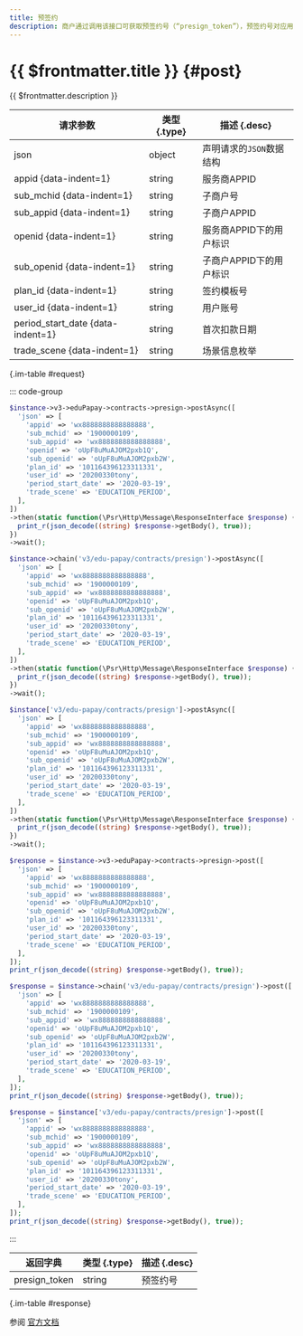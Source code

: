 ```yaml
---
title: 预签约
description: 商户通过调用该接口可获取预签约号（“presign_token”），预签约号对应用户一次的签约信息，之后用户可以从商户小程序跳转到微信签约小程序时使用该预签约号进行签约
---
```


# {{ $frontmatter.title }} {#post}

{{ $frontmatter.description }}

| 请求参数 | 类型 {.type} | 描述 {.desc}
| --- | --- | ---
| json | object | 声明请求的`JSON`数据结构
| appid {data-indent=1} | string | 服务商APPID
| sub_mchid {data-indent=1} | string | 子商户号
| sub_appid {data-indent=1} | string | 子商户APPID
| openid {data-indent=1} | string | 服务商APPID下的用户标识
| sub_openid {data-indent=1} | string | 子商户APPID下的用户标识
| plan_id {data-indent=1} | string | 签约模板号
| user_id {data-indent=1} | string | 用户账号
| period_start_date {data-indent=1} | string | 首次扣款日期
| trade_scene {data-indent=1} | string | 场景信息枚举

{.im-table #request}

::: code-group

```php [异步纯链式]
$instance->v3->eduPapay->contracts->presign->postAsync([
  'json' => [
    'appid' => 'wx8888888888888888',
    'sub_mchid' => '1900000109',
    'sub_appid' => 'wx8888888888888888',
    'openid' => 'oUpF8uMuAJOM2pxb1Q',
    'sub_openid' => 'oUpF8uMuAJOM2pxb2W',
    'plan_id' => '101164396123311331',
    'user_id' => '20200330tony',
    'period_start_date' => '2020-03-19',
    'trade_scene' => 'EDUCATION_PERIOD',
  ],
])
->then(static function(\Psr\Http\Message\ResponseInterface $response) {
  print_r(json_decode((string) $response->getBody(), true));
})
->wait();
```

```php [异步声明式]
$instance->chain('v3/edu-papay/contracts/presign')->postAsync([
  'json' => [
    'appid' => 'wx8888888888888888',
    'sub_mchid' => '1900000109',
    'sub_appid' => 'wx8888888888888888',
    'openid' => 'oUpF8uMuAJOM2pxb1Q',
    'sub_openid' => 'oUpF8uMuAJOM2pxb2W',
    'plan_id' => '101164396123311331',
    'user_id' => '20200330tony',
    'period_start_date' => '2020-03-19',
    'trade_scene' => 'EDUCATION_PERIOD',
  ],
])
->then(static function(\Psr\Http\Message\ResponseInterface $response) {
  print_r(json_decode((string) $response->getBody(), true));
})
->wait();
```

```php [异步属性式]
$instance['v3/edu-papay/contracts/presign']->postAsync([
  'json' => [
    'appid' => 'wx8888888888888888',
    'sub_mchid' => '1900000109',
    'sub_appid' => 'wx8888888888888888',
    'openid' => 'oUpF8uMuAJOM2pxb1Q',
    'sub_openid' => 'oUpF8uMuAJOM2pxb2W',
    'plan_id' => '101164396123311331',
    'user_id' => '20200330tony',
    'period_start_date' => '2020-03-19',
    'trade_scene' => 'EDUCATION_PERIOD',
  ],
])
->then(static function(\Psr\Http\Message\ResponseInterface $response) {
  print_r(json_decode((string) $response->getBody(), true));
})
->wait();
```

```php [同步纯链式]
$response = $instance->v3->eduPapay->contracts->presign->post([
  'json' => [
    'appid' => 'wx8888888888888888',
    'sub_mchid' => '1900000109',
    'sub_appid' => 'wx8888888888888888',
    'openid' => 'oUpF8uMuAJOM2pxb1Q',
    'sub_openid' => 'oUpF8uMuAJOM2pxb2W',
    'plan_id' => '101164396123311331',
    'user_id' => '20200330tony',
    'period_start_date' => '2020-03-19',
    'trade_scene' => 'EDUCATION_PERIOD',
  ],
]);
print_r(json_decode((string) $response->getBody(), true));
```

```php [同步声明式]
$response = $instance->chain('v3/edu-papay/contracts/presign')->post([
  'json' => [
    'appid' => 'wx8888888888888888',
    'sub_mchid' => '1900000109',
    'sub_appid' => 'wx8888888888888888',
    'openid' => 'oUpF8uMuAJOM2pxb1Q',
    'sub_openid' => 'oUpF8uMuAJOM2pxb2W',
    'plan_id' => '101164396123311331',
    'user_id' => '20200330tony',
    'period_start_date' => '2020-03-19',
    'trade_scene' => 'EDUCATION_PERIOD',
  ],
]);
print_r(json_decode((string) $response->getBody(), true));
```

```php [同步属性式]
$response = $instance['v3/edu-papay/contracts/presign']->post([
  'json' => [
    'appid' => 'wx8888888888888888',
    'sub_mchid' => '1900000109',
    'sub_appid' => 'wx8888888888888888',
    'openid' => 'oUpF8uMuAJOM2pxb1Q',
    'sub_openid' => 'oUpF8uMuAJOM2pxb2W',
    'plan_id' => '101164396123311331',
    'user_id' => '20200330tony',
    'period_start_date' => '2020-03-19',
    'trade_scene' => 'EDUCATION_PERIOD',
  ],
]);
print_r(json_decode((string) $response->getBody(), true));
```

:::

| 返回字典 | 类型 {.type} | 描述 {.desc}
| --- | --- | ---
| presign_token | string | 预签约号

{.im-table #response}

参阅 [官方文档](https://pay.weixin.qq.com/wiki/doc/apiv3/Offline/apis/chapter5_2_1.shtml)
